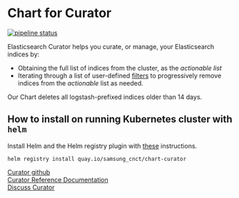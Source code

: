 # Chart for Curator

[![pipeline status](https://git.cnct.io/common-tools/samsung-cnct_chart-curator/badges/master/pipeline.svg)](https://git.cnct.io/common-tools/samsung-cnct_chart-curator/commits/master)

Elasticsearch Curator helps you curate, or manage, your Elasticsearch indices by:
* Obtaining the full list of indices from the cluster, as the *actionable list*
* Iterating through a list of user-defined [filters](https://www.elastic.co/guide/en/elasticsearch/client/curator/current/filters.html) to progressively remove indices from the *actionable* list as needed.

Our Chart deletes all logstash-prefixed indices older than 14 days.

## How to install on running Kubernetes cluster with `helm`
Install Helm and the Helm registry plugin with [these](https://github.com/app-registry/appr-helm-plugin/blob/master/README.md#install-the-helm-registry-plugin) instructions.

```
helm registry install quay.io/samsung_cnct/chart-curator
```

[Curator github](https://github.com/elastic/curator)    
[Curator Reference Documentation](https://www.elastic.co/guide/en/elasticsearch/client/curator/current/index.html)            
[Discuss Curator](https://discuss.elastic.co/search?q=curator)
